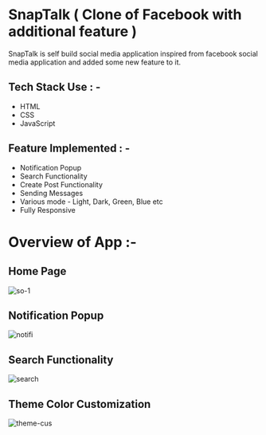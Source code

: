 # SnapTalk ( Clone of Facebook with additional feature )

<p>SnapTalk is self build social media application inspired from facebook social media application and added some new feature to it.</p>





## Tech Stack Use : -

  - HTML
  - CSS
  - JavaScript
  
## Feature Implemented : -
  - Notification Popup
  - Search Functionality
  - Create Post Functionality
  - Sending Messages
  - Various mode - Light, Dark, Green, Blue etc
  - Fully Responsive

# Overview of App :-

## Home Page
![so-1](https://user-images.githubusercontent.com/101358022/226634874-c1b017d3-c68a-4a75-bcf5-556806816a12.png)

## Notification Popup
![notifi](https://user-images.githubusercontent.com/101358022/226635023-b2aa1500-32cd-4031-ac00-a8cea1cb6cad.png)

## Search Functionality
![search](https://user-images.githubusercontent.com/101358022/226635248-325bf893-7056-4d52-a7d4-4a21f8c6794d.png)

## Theme Color Customization
![theme-cus](https://user-images.githubusercontent.com/101358022/226635419-3cc37d6c-22e4-4b72-b3b5-6b74e9a0caf1.png)
